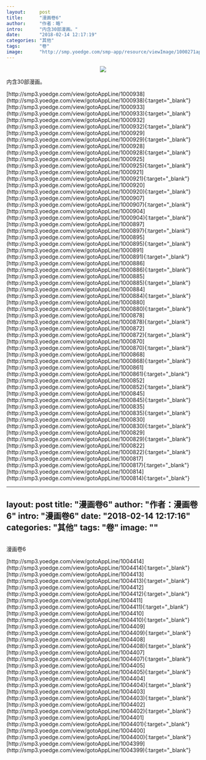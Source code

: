 ```yaml
---
layout:     post
title:      "漫画卷6"
author:     "作者：略"
intro:      "内含30部漫画。"
date:       "2018-02-14 12:17:19"
categories: "其他"
tags:       "卷"
image:      "http://smp.yoedge.com/smp-app/resource/viewImage/1000271appline.png"
---
```

<div style="text-align: center">
<p><img src="http://smp.yoedge.com/smp-app/resource/viewImage/1000271appline.png"/></p>
</div>
<p class="post-meta">
<span>内含30部漫画。</span>
</p>
[http://smp3.yoedge.com/view/gotoAppLine/1000938](http://smp3.yoedge.com/view/gotoAppLine/1000938){:target="_blank"}
[http://smp3.yoedge.com/view/gotoAppLine/1000933](http://smp3.yoedge.com/view/gotoAppLine/1000933){:target="_blank"}
[http://smp3.yoedge.com/view/gotoAppLine/1000932](http://smp3.yoedge.com/view/gotoAppLine/1000932){:target="_blank"}
[http://smp3.yoedge.com/view/gotoAppLine/1000929](http://smp3.yoedge.com/view/gotoAppLine/1000929){:target="_blank"}
[http://smp3.yoedge.com/view/gotoAppLine/1000928](http://smp3.yoedge.com/view/gotoAppLine/1000928){:target="_blank"}
[http://smp3.yoedge.com/view/gotoAppLine/1000925](http://smp3.yoedge.com/view/gotoAppLine/1000925){:target="_blank"}
[http://smp3.yoedge.com/view/gotoAppLine/1000921](http://smp3.yoedge.com/view/gotoAppLine/1000921){:target="_blank"}
[http://smp3.yoedge.com/view/gotoAppLine/1000920](http://smp3.yoedge.com/view/gotoAppLine/1000920){:target="_blank"}
[http://smp3.yoedge.com/view/gotoAppLine/1000907](http://smp3.yoedge.com/view/gotoAppLine/1000907){:target="_blank"}
[http://smp3.yoedge.com/view/gotoAppLine/1000904](http://smp3.yoedge.com/view/gotoAppLine/1000904){:target="_blank"}
[http://smp3.yoedge.com/view/gotoAppLine/1000897](http://smp3.yoedge.com/view/gotoAppLine/1000897){:target="_blank"}
[http://smp3.yoedge.com/view/gotoAppLine/1000895](http://smp3.yoedge.com/view/gotoAppLine/1000895){:target="_blank"}
[http://smp3.yoedge.com/view/gotoAppLine/1000891](http://smp3.yoedge.com/view/gotoAppLine/1000891){:target="_blank"}
[http://smp3.yoedge.com/view/gotoAppLine/1000886](http://smp3.yoedge.com/view/gotoAppLine/1000886){:target="_blank"}
[http://smp3.yoedge.com/view/gotoAppLine/1000885](http://smp3.yoedge.com/view/gotoAppLine/1000885){:target="_blank"}
[http://smp3.yoedge.com/view/gotoAppLine/1000884](http://smp3.yoedge.com/view/gotoAppLine/1000884){:target="_blank"}
[http://smp3.yoedge.com/view/gotoAppLine/1000880](http://smp3.yoedge.com/view/gotoAppLine/1000880){:target="_blank"}
[http://smp3.yoedge.com/view/gotoAppLine/1000878](http://smp3.yoedge.com/view/gotoAppLine/1000878){:target="_blank"}
[http://smp3.yoedge.com/view/gotoAppLine/1000872](http://smp3.yoedge.com/view/gotoAppLine/1000872){:target="_blank"}
[http://smp3.yoedge.com/view/gotoAppLine/1000870](http://smp3.yoedge.com/view/gotoAppLine/1000870){:target="_blank"}
[http://smp3.yoedge.com/view/gotoAppLine/1000868](http://smp3.yoedge.com/view/gotoAppLine/1000868){:target="_blank"}
[http://smp3.yoedge.com/view/gotoAppLine/1000861](http://smp3.yoedge.com/view/gotoAppLine/1000861){:target="_blank"}
[http://smp3.yoedge.com/view/gotoAppLine/1000852](http://smp3.yoedge.com/view/gotoAppLine/1000852){:target="_blank"}
[http://smp3.yoedge.com/view/gotoAppLine/1000845](http://smp3.yoedge.com/view/gotoAppLine/1000845){:target="_blank"}
[http://smp3.yoedge.com/view/gotoAppLine/1000835](http://smp3.yoedge.com/view/gotoAppLine/1000835){:target="_blank"}
[http://smp3.yoedge.com/view/gotoAppLine/1000830](http://smp3.yoedge.com/view/gotoAppLine/1000830){:target="_blank"}
[http://smp3.yoedge.com/view/gotoAppLine/1000829](http://smp3.yoedge.com/view/gotoAppLine/1000829){:target="_blank"}
[http://smp3.yoedge.com/view/gotoAppLine/1000822](http://smp3.yoedge.com/view/gotoAppLine/1000822){:target="_blank"}
[http://smp3.yoedge.com/view/gotoAppLine/1000817](http://smp3.yoedge.com/view/gotoAppLine/1000817){:target="_blank"}
[http://smp3.yoedge.com/view/gotoAppLine/1000814](http://smp3.yoedge.com/view/gotoAppLine/1000814){:target="_blank"}


---
layout:     post
title:      "漫画卷6"
author:     "作者：漫画卷6"
intro:      "漫画卷6"
date:       "2018-02-14 12:17:16"
categories: "其他"
tags:       "卷"
image:      ""
---
<div style="text-align: center">
<p><img src=""/></p>
</div>
<p class="post-meta">
<span>漫画卷6</span>
</p>
[http://smp3.yoedge.com/view/gotoAppLine/1004414](http://smp3.yoedge.com/view/gotoAppLine/1004414){:target="_blank"}
[http://smp3.yoedge.com/view/gotoAppLine/1004413](http://smp3.yoedge.com/view/gotoAppLine/1004413){:target="_blank"}
[http://smp3.yoedge.com/view/gotoAppLine/1004412](http://smp3.yoedge.com/view/gotoAppLine/1004412){:target="_blank"}
[http://smp3.yoedge.com/view/gotoAppLine/1004411](http://smp3.yoedge.com/view/gotoAppLine/1004411){:target="_blank"}
[http://smp3.yoedge.com/view/gotoAppLine/1004410](http://smp3.yoedge.com/view/gotoAppLine/1004410){:target="_blank"}
[http://smp3.yoedge.com/view/gotoAppLine/1004409](http://smp3.yoedge.com/view/gotoAppLine/1004409){:target="_blank"}
[http://smp3.yoedge.com/view/gotoAppLine/1004408](http://smp3.yoedge.com/view/gotoAppLine/1004408){:target="_blank"}
[http://smp3.yoedge.com/view/gotoAppLine/1004407](http://smp3.yoedge.com/view/gotoAppLine/1004407){:target="_blank"}
[http://smp3.yoedge.com/view/gotoAppLine/1004405](http://smp3.yoedge.com/view/gotoAppLine/1004405){:target="_blank"}
[http://smp3.yoedge.com/view/gotoAppLine/1004404](http://smp3.yoedge.com/view/gotoAppLine/1004404){:target="_blank"}
[http://smp3.yoedge.com/view/gotoAppLine/1004403](http://smp3.yoedge.com/view/gotoAppLine/1004403){:target="_blank"}
[http://smp3.yoedge.com/view/gotoAppLine/1004402](http://smp3.yoedge.com/view/gotoAppLine/1004402){:target="_blank"}
[http://smp3.yoedge.com/view/gotoAppLine/1004401](http://smp3.yoedge.com/view/gotoAppLine/1004401){:target="_blank"}
[http://smp3.yoedge.com/view/gotoAppLine/1004400](http://smp3.yoedge.com/view/gotoAppLine/1004400){:target="_blank"}
[http://smp3.yoedge.com/view/gotoAppLine/1004399](http://smp3.yoedge.com/view/gotoAppLine/1004399){:target="_blank"}


